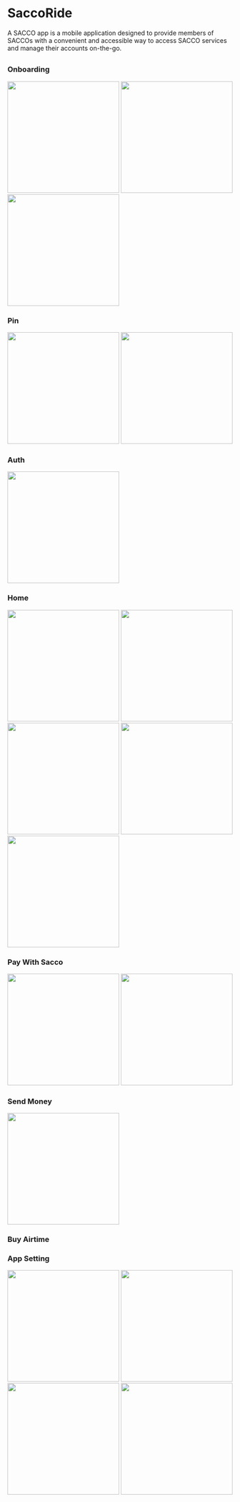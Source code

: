 # SaccoRide
A SACCO app is a mobile application designed to provide members of SACCOs with a convenient and accessible way to access SACCO services and manage their accounts on-the-go.




## 

### Onboarding
<img src="screenshots/onboarding_1.jpg" width="250"/> <img src="screenshots/onboarding_2.jpg" width="250"/> <img src="screenshots/onboarding_3.jpg" width="250"/>

### Pin
<img src="screenshots/pin.jpg" width="250"/> <img src="screenshots/validate.jpg" width="250"/>

### Auth
<img src="screenshots/login.jpg" width="250"/>

### Home
<img src="screenshots/home.jpg" width="250"/> <img src="screenshots/transact.jpg" width="250"/> <img src="screenshots/loans.jpg" width="250"/> <img src="screenshots/market.jpg" width="250"/><img src="screenshots/accounts.jpg" width="250"/>

### Pay With Sacco
<img src="screenshots/pay_with_sacco.jpg" width="250"/> <img src="screenshots/paybill.jpg" width="250"/> 


### Send Money
<img src="screenshots/send_money.jpg" width="250"/> 



### Buy Airtime


### App Setting
<img src="screenshots/theme1.jpg" width="250"/> <img src="screenshots/theme2.jpg" width="250"/> <img src="screenshots/theme3.jpg" width="250"/> <img src="screenshots/theme4.jpg" width="250"/>


  
